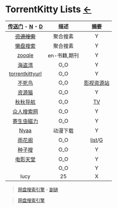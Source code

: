 # TorrentKitty Lists [←](index.md)

| [传送门](../navigation.md) - [N](../Library/synthesize.md) - [D](DataRank.md) | 描述 | 摘要 |
|:---:|:---:|:---:|
| ~~[资源搜索](http://magnet.chongbuluo.com/)~~ | 聚合搜素 | Y |
| [懒盘搜索](https://www.lzpan.com/) | 聚合搜素 | Y |
| [zooqle](https://zooqle.com/) | en-书籍,期刊 | Y |
| [海盗湾](https://thepiratebay.org/index.html) | O_O | Y |
| [torrentkittyurl](http://torrentkittyurl.com/tk/) | O_O | Y |
| [不死鸟](https://iao.su/) | O_O | [影视资源站](https://iao.su/531/) |
| [资源猫](https://www.ziyuanm.com/) | O_O | Y |
| [秋秋导航](https://www.39qq.com/) | O_O | [TV](https://www.39qq.com/xxyl/icantv.html) |
| [众人搜索网](http://wangpan.renrensousuo.com/) | O_O | Y |
| [寄生虫磁力](http://cili.jscnl.com/) | O_O | Y |
| [Nyaa](https://nyaa.si/) | 动漫下载 | Y |
| [雨花阁](https://www.yuhuage53.xyz/) | O_O | [list](https://www.yuhuage.art/)/[G](https://github.com/yuhuage/dizhi/) |
| [种子搜](https://m.zhongziso19.xyz/) | O_O | Y |
| [电影天堂](https://www.dydytt.net/index2.htm) | O_O | Y |
| []() | O_O | Y |
| lucy | 25 | X |

> [网盘搜索引擎](https://mp.weixin.qq.com/s/s5ow4FoOKDS_DA6sPY1ysA) - [副链](https://t.1yb.co/gi02)

> [网盘搜索引擎](http://itindex.net/detail/57793-%E7%BD%91%E7%9B%98-%E6%90%9C%E7%B4%A2%E5%BC%95%E6%93%8E-%E8%B5%84%E6%96%99)

> []()

